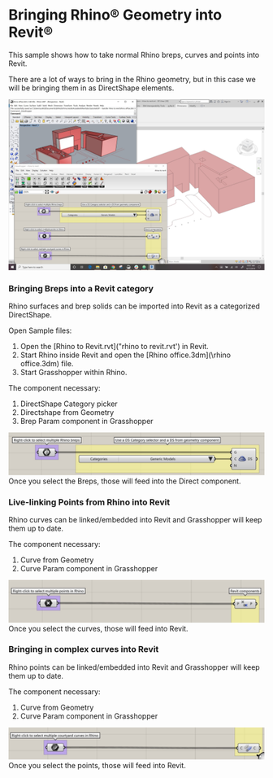 # Bringing Rhino&reg; Geometry into Revit&reg;
This sample shows how to take normal Rhino breps, curves and points into Revit.

There are a lot of ways to bring in the Rhino geometry, but in this case we will be bringing them in as DirectShape elements.

![Rhino to Revit as Directshape](rhino-to-revit.jpg)

### Bringing Breps into a Revit category
Rhino surfaces and brep solids can be imported into Revit as a categorized DirectShape.

Open Sample files:
1. Open the [Rhino to Revit.rvt](\"rhino to revit.rvt') in Revit.
1. Start Rhino inside Revit and open the [Rhino office.3dm](\rhino office.3dm) file.
1. Start Grasshopper within Rhino.

The component necessary:
1. DirectShape Category picker
1. Directshape from Geometry
1. Brep Param component in Grasshopper

![Rhino Brep to Revit as Directshape](rhino-to-revit-brep.jpg)
Once you select the Breps, those will feed into the Direct component.

### Live-linking Points from Rhino into Revit
Rhino curves can be linked/embedded into Revit and Grasshopper will keep them up to date.

The component necessary:
1. Curve from Geometry
1. Curve Param component in Grasshopper

![Rhino Curve to Revit](rhino-to-revit-points.jpg)
Once you select the curves, those will feed into Revit.

### Bringing in complex curves into Revit
Rhino points can be linked/embedded into Revit and Grasshopper will keep them up to date.

The component necessary:
1. Curve from Geometry
1. Curve Param component in Grasshopper

![Rhino curve to Revit](rhino-to-revit-curves.jpg)
Once you select the points, those will feed into Revit.
